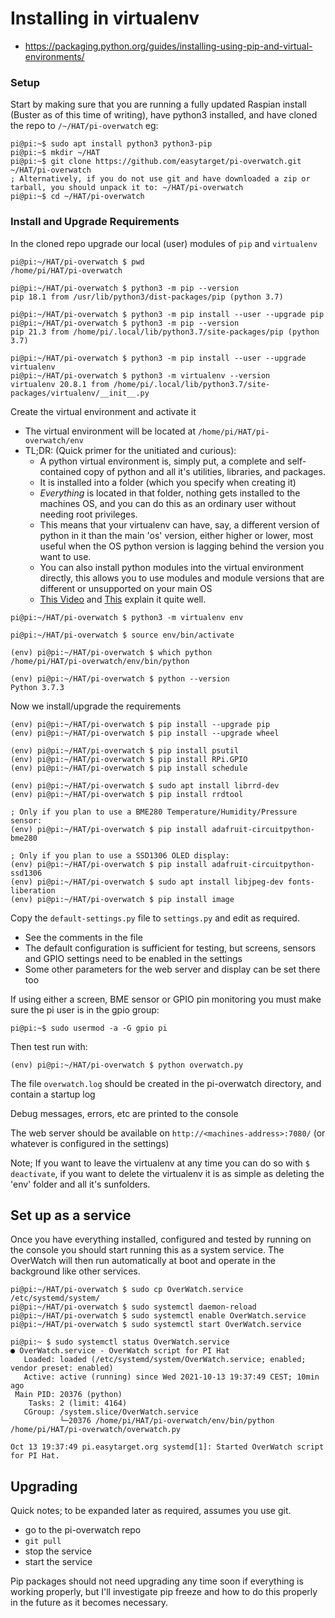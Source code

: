 # Installing in virtualenv
* https://packaging.python.org/guides/installing-using-pip-and-virtual-environments/

### Setup

Start by making sure that you are running a fully updated Raspian install (Buster as of this time of writing), have python3 installed, and have cloned the repo to `/~/HAT/pi-overwatch` eg:

```console
pi@pi:~$ sudo apt install python3 python3-pip
pi@pi:~$ mkdir ~/HAT
pi@pi:~$ git clone https://github.com/easytarget/pi-overwatch.git ~/HAT/pi-overwatch
; Alternatively, if you do not use git and have downloaded a zip or tarball, you should unpack it to: ~/HAT/pi-overwatch
pi@pi:~$ cd ~/HAT/pi-overwatch
```

### Install and Upgrade Requirements

In the cloned repo upgrade our local (user) modules of `pip` and `virtualenv`
```console
pi@pi:~/HAT/pi-overwatch $ pwd
/home/pi/HAT/pi-overwatch

pi@pi:~/HAT/pi-overwatch $ python3 -m pip --version
pip 18.1 from /usr/lib/python3/dist-packages/pip (python 3.7)

pi@pi:~/HAT/pi-overwatch $ python3 -m pip install --user --upgrade pip
pi@pi:~/HAT/pi-overwatch $ python3 -m pip --version
pip 21.3 from /home/pi/.local/lib/python3.7/site-packages/pip (python 3.7)

pi@pi:~/HAT/pi-overwatch $ python3 -m pip install --user --upgrade virtualenv
pi@pi:~/HAT/pi-overwatch $ python3 -m virtualenv --version
virtualenv 20.8.1 from /home/pi/.local/lib/python3.7/site-packages/virtualenv/__init__.py
```

Create the virtual environment and activate it
- The virtual environment will be located at `/home/pi/HAT/pi-overwatch/env`
- TL;DR: (Quick primer for the unitiated and curious):
  - A python virtual environment is, simply put, a complete and self-contained copy of python and all it's utilities, libraries, and packages.
  - It is installed into a folder (which you specify when creating it) 
  - *Everything* is located in that folder, nothing gets installed to the machines OS, and you can do this as an ordinary user without needing root privileges.
  - This means that your virtualenv can have, say, a different version of python in it than the main 'os' version, either higher or lower, most useful when the OS python version is lagging behind the version you want to use.
  - You can also install python modules into the virtual environment directly, this allows you to use modules and module versions that are different or unsupported on your main OS
  - [This Video](https://www.youtube.com/watch?v=N5vscPTWKOk) and [This](https://www.youtube.com/watch?v=4jt9JPoIDpY) explain it quite well.

```console
pi@pi:~/HAT/pi-overwatch $ python3 -m virtualenv env

pi@pi:~/HAT/pi-overwatch $ source env/bin/activate

(env) pi@pi:~/HAT/pi-overwatch $ which python
/home/pi/HAT/pi-overwatch/env/bin/python

(env) pi@pi:~/HAT/pi-overwatch $ python --version
Python 3.7.3
```

Now we install/upgrade the requirements
```console
(env) pi@pi:~/HAT/pi-overwatch $ pip install --upgrade pip
(env) pi@pi:~/HAT/pi-overwatch $ pip install --upgrade wheel

(env) pi@pi:~/HAT/pi-overwatch $ pip install psutil
(env) pi@pi:~/HAT/pi-overwatch $ pip install RPi.GPIO
(env) pi@pi:~/HAT/pi-overwatch $ pip install schedule

(env) pi@pi:~/HAT/pi-overwatch $ sudo apt install librrd-dev
(env) pi@pi:~/HAT/pi-overwatch $ pip install rrdtool

; Only if you plan to use a BME280 Temperature/Humidity/Pressure sensor:
(env) pi@pi:~/HAT/pi-overwatch $ pip install adafruit-circuitpython-bme280

; Only if you plan to use a SSD1306 OLED display:
(env) pi@pi:~/HAT/pi-overwatch $ pip install adafruit-circuitpython-ssd1306
(env) pi@pi:~/HAT/pi-overwatch $ sudo apt install libjpeg-dev fonts-liberation
(env) pi@pi:~/HAT/pi-overwatch $ pip install image
```

Copy the `default-settings.py` file to `settings.py` and edit as required.
- See the comments in the file
- The default configuration is sufficient for testing, but screens, sensors and GPIO settings need to be enabled in the settings
- Some other parameters for the web server and display can be set there too


If using either a screen, BME sensor or GPIO pin monitoring you must make sure the pi user is in the gpio group:
```console
pi@pi:~$ sudo usermod -a -G gpio pi
```

Then test run with:

```console
(env) pi@pi:~/HAT/pi-overwatch $ python overwatch.py
```
The file `overwatch.log` should be created in the pi-overwatch directory, and contain a startup log

Debug messages, errors, etc are printed to the console

The web server should be available on `http://<machines-address>:7080/` (or whatever is configured in the settings)

Note; If you want to leave the virtualenv at any time you can do so with `$ deactivate`, if you want to delete the virtualenv it is as simple as deleting the 'env' folder and all it's sunfolders.

## Set up as a service

Once you have everything installed, configured and tested by running on the console you should start running this as a system service. The OverWatch will then run automatically at boot and operate in the background like other services.

```console
pi@pi:~/HAT/pi-overwatch $ sudo cp OverWatch.service /etc/systemd/system/
pi@pi:~/HAT/pi-overwatch $ sudo systemctl daemon-reload
pi@pi:~/HAT/pi-overwatch $ sudo systemctl enable OverWatch.service
pi@pi:~/HAT/pi-overwatch $ sudo systemctl start OverWatch.service

pi@pi:~ $ sudo systemctl status OverWatch.service
● OverWatch.service - OverWatch script for PI Hat
   Loaded: loaded (/etc/systemd/system/OverWatch.service; enabled; vendor preset: enabled)
   Active: active (running) since Wed 2021-10-13 19:37:49 CEST; 10min ago
 Main PID: 20376 (python)
    Tasks: 2 (limit: 4164)
   CGroup: /system.slice/OverWatch.service
           └─20376 /home/pi/HAT/pi-overwatch/env/bin/python /home/pi/HAT/pi-overwatch/overwatch.py

Oct 13 19:37:49 pi.easytarget.org systemd[1]: Started OverWatch script for PI Hat.
```

## Upgrading
Quick notes; to be expanded later as required, assumes you use git.
- go to the pi-overwatch repo
- `git pull`
- stop the service
- start the service

Pip packages should not need upgrading any time soon if everything is working properly, but I'll investigate pip freeze and how to do this properly in the future as it becomes necessary.
